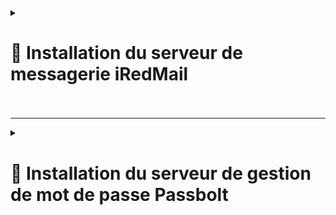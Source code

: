 <details>
<summary><h1>🎯 Installation du serveur de messagerie iRedMail<h1></summary>


### Configuration du FQDN (Fully Qualified Domain Name)
1. Vérifiez le FQDN actuel :
   
```
hostname -f
```
   
Si le FQDN n’est pas configuré correctement :

Modifiez  ``/etc/hostname `` et ajoutez le nom d’hôte court (ex. mail).<br>
Modifiez  ``/etc/hosts `` pour inclure le FQDN. Exemple :

 ```
127.0.0.1   mail.billu.com mail localhost localhost.localdomain
 ```

Redémarrez le serveur si nécessaire, puis vérifiez de nouveau :

 ```
hostname -f
 ```

Préparation du système<br>
Assurez-vous que les dépôts Debian officiels sont activés :<br>
Modifiez ``/etc/apt/sources.list`` si nécessaire.<br>
Installez les dépendances nécessaires :

 ```
apt update
apt install -y gzip dialog
 ```
Téléchargement et extraction d’iRedMail<br>
Téléchargez la dernière version stable d’iRedMail depuis la page officielle. Exemple avec wget :

```
wget https://github.com/iredmail/iRedMail/archive/refs/tags/1.7.1.tar.gz -O /root/iRedMail-1.7.1.tar.gz
```

Remplacez x.y.z par la version téléchargée.

Décompressez l’archive :

```
tar zxf iRedMail-1.7.1.tar.gz
```

Installation d’iRedMail
Accédez au répertoire d’iRedMail :

```
cd iRedMail-1.7.1
```

Lancez l’installateur :

```
bash ./iRedMail.sh
```
---

## Captures d'écran de l'installation:

Installation :

![INSTALL IREDMAIL 1](https://github.com/user-attachments/assets/dd2430b8-ce52-4686-9322-dcee2ca0e5b3)

Spécifiez l'emplacement pour stocker toutes les boîtes aux lettres. Par défaut est ``/var/vmail/`` :

![INSTALL IREDMAIL 2](https://github.com/user-attachments/assets/6cbbeb06-a751-4e30-aacf-ca48bc05bfc4)

Choisissez le backend utilisé pour stocker les comptes de messagerie. Vous pouvez gérer les comptes de messagerie avec iRedAdmin, notre panneau d'administration iRedMail basé sur le Web :

![INSTALL IREDMAIL 4](https://github.com/user-attachments/assets/1446560a-482f-4bbf-bddb-f47b17641ea2)

Si vous choisissez de stocker des comptes de messagerie dans OpenLDAP, le programme d'installation iRedMail demander de définir le suffixe LDAP :

![INSTALL IREDMAIL 5](https://github.com/user-attachments/assets/d0162475-4459-41e7-a008-19d6a58246d4)

Ajoutez votre premier nom de domaine de messagerie :

![INSTALL IREDMAIL 7](https://github.com/user-attachments/assets/823485a6-f0a2-4c3d-b956-98944edcaa2f)

Définissez le mot de passe du compte administrateur de votre premier domaine de messagerie :

![INSTALL IREDMAIL 8](https://github.com/user-attachments/assets/e8fc6943-2f26-4ed8-8f8c-b6db3db29779)

Choisissez des composants optionnels :

![INSTALL IREDMAIL 9](https://github.com/user-attachments/assets/3b91d32c-1a7e-4912-9d6a-4413ca0ff2f9)<br>

Après avoir répondu aux questions ci-dessus, l'installateur iRedMail vous demandera de confirmer pour commencer l'installation. Il installera et configurera les paquets requis automatiquement. Rentre ``y`` ou ``Y`` et presse ``Enter`` pour commencer :

![INSTALL IREDMAIL 10](https://github.com/user-attachments/assets/cbff53f5-0778-4faa-bb71-44e5cd9109fe)<br>

![INSTALL IREDMAIL 11](https://github.com/user-attachments/assets/a2559935-34cd-47c7-9496-178c9c08983e)

Puis connectez-vous via ``http://<IP_OU_DNS_DU_SERVEUR/mail/ ``:

![INSTALL IREDMAIL 12](https://github.com/user-attachments/assets/2fc148b0-7271-4a57-ba51-e86fc69e92e4)<br>

![INSTALL IREDMAIL 13](https://github.com/user-attachments/assets/79544181-8cad-47b0-adc9-df712516a3cd)


</details>

---


<details>
<summary><h1>🎯 Installation du serveur de gestion de mot de passe Passbolt<h1></summary>

# Installation de Passbolt CE sur Debian

## Configuration du dépôt de paquets Passbolt

Pour simplifier l'installation et les mises à jour, Passbolt fournit un dépôt de paquets à configurer avant de télécharger et d’installer Passbolt CE.

## Étape 1 : Téléchargez le script d'installation des dépendances

```
curl -LO https://download.passbolt.com/ce/installer/passbolt-repo-setup.ce.sh
```

## Étape 2 : Téléchargez le fichier SHA512SUM pour le script

```
curl -LO https://github.com/passbolt/passbolt-dep-scripts/releases/latest/download/passbolt-ce-SHA512SUM.txt
```

## Étape 3 : Vérifiez et exécutez le script

```
sha512sum -c passbolt-ce-SHA512SUM.txt && sudo bash ./passbolt-repo-setup.ce.sh || echo "Bad checksum. Aborting" && rm -f passbolt-repo-setup.ce.sh
```

Installation de Passbolt
Installez le paquet officiel :

```
apt install passbolt-ce-server
```

Configuration de MariaDB
Passbolt configure MariaDB localement par défaut. Voici les étapes pour créer une base de données dédiée :

Configuration des utilisateurs et de la base :

Fournissez les informations d’identification de l’administrateur MariaDB (généralement root sans mot de passe).

Créez un utilisateur avec des permissions réduites pour Passbolt.

Définissez un nom pour la base de données.

Gardez les identifiants en mémoire, ils seront requis lors de la configuration.

Configuration de Nginx pour HTTPS

Deux options sont disponibles pour configurer Nginx et SSL :

Automatique : Utilisation de Let's Encrypt.

Manuelle : Fournissez vos propres certificats SSL.

Configuration de Passbolt

Accédez au nom d'hôte ou à l'adresse IP du serveur dans un navigateur pour commencer la configuration.

## Étape 1 : Vérification de l’environnement
Résolvez les problèmes signalés par le diagnostic, puis cliquez sur "Start configuration".

## Étape 2 : Configuration de la base de données
Fournissez les informations suivantes :

```
Hôte
Port
Nom de la base
```

Identifiants utilisateur (nom d'utilisateur et mot de passe).

## Étape 3 : Configuration de la clé GPG

Générez ou importez une paire de clés GPG utilisée par l’API Passbolt pour l’authentification.

Génération automatique :

```
gpg --batch --no-tty --gen-key <<EOF
  Key-Type: default
  Key-Length: 2048
  Subkey-Type: default
  Subkey-Length: 2048
  Name-Real: billu
  Name-Email: wcs.wilder@mailo.com
  Expire-Date: 0
  %no-protection
  %commit
EOF
```

Remplacez Billu et wcs.wilder@mailo.com par vos informations.

## Étape 4 : Configuration du serveur SMTP
Entrez les informations de votre serveur SMTP (hôte, port, utilisateur, mot de passe) et testez la configuration avec l’option "Send test email".

## Étape 5 : Préférences
Ajustez les préférences par défaut si nécessaire.

## Étape 6 : Création du premier utilisateur
Créez le premier compte administrateur en fournissant vos informations personnelles.

Finalisation de l'installation
Attendez la fin de la configuration automatique.
Vous serez redirigé vers la configuration de votre compte utilisateur.

## Étape 1 : Téléchargez le plugin navigateur
Installez l'extension Passbolt pour votre navigateur.

## Étape 2 : Générez ou importez une clé
Cette clé servira à identifier et chiffrer vos mots de passe. Protégez-la avec un mot de passe fort.

## Étape 3 : Téléchargez le kit de récupération
Conservez une copie sécurisée de votre clé et de son kit de récupération.

## Étape 4 : Définissez un jeton de sécurité
Choisissez un code couleur et un jeton à trois caractères pour prévenir les attaques de phishing.

Votre compte administrateur est prêt !
Connectez-vous à l’interface de Passbolt pour commencer à l’utiliser.


</details>
